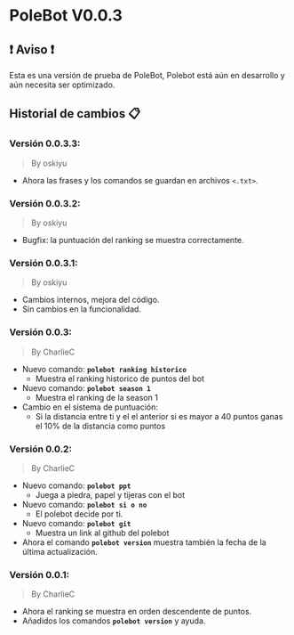 # PoleBot V0.0.3
## :heavy_exclamation_mark: Aviso :heavy_exclamation_mark:
Esta es una versión de prueba de PoleBot, Polebot está aún en desarrollo y aún necesita ser optimizado.
## Historial de cambios 📋

### Versión 0.0.3.3: 
> By oskiyu
- Ahora las frases y los comandos se guardan en archivos `<.txt>`.

### Versión 0.0.3.2: 
> By oskiyu
- Bugfix: la puntuación del ranking se muestra correctamente.
  
### Versión 0.0.3.1: 
> By oskiyu
- Cambios internos, mejora del código.
- Sin cambios en la funcionalidad.

### Versión 0.0.3: 
> By CharlieC
- Nuevo comando: __`polebot ranking historico`__
  - Muestra el ranking historico de puntos del bot
- Nuevo comando: __`polebot season 1`__
    - Muestra el ranking de la season 1
- Cambio en el sistema de puntuación:
    - Si la distancia entre ti y el el anterior si es mayor a 40 puntos ganas el 10% de la distancia como puntos

### Versión 0.0.2:
> By CharlieC
- Nuevo comando: __``polebot ppt``__
    - Juega a piedra, papel y tijeras con el bot
- Nuevo comando: __``polebot si o no``__
    - El polebot decide por ti.
- Nuevo comando: __``polebot git``__
    - Muestra un link al github del polebot
- Ahora el comando __``polebot version``__ muestra también la fecha de la última actualización.  

### Versión 0.0.1: 
> By CharlieC
- Ahora el ranking se muestra en orden descendente de puntos.
- Añadidos los comandos __``polebot version``__ y ayuda.  
